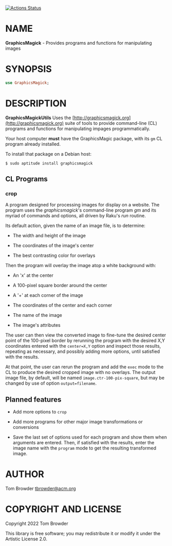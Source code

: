 [![Actions Status](https://github.com/tbrowder/GraphicsMagick/actions/workflows/test.yml/badge.svg)](https://github.com/tbrowder/GraphicsMagick/actions)

NAME
====

**GraphicsMagick** - Provides programs and functions for manipulating images

SYNOPSIS
========

```raku
use GraphicsMagick;
```

DESCRIPTION
===========

**GraphicsMagickUtils** Uses the [http://graphicsmagick.org](http://graphicsmagick.org) suite of tools to provide command-line (CL) programs and functions for manipulating impages programmatically.

Your host computer **must** have the GraphicsMagic package, with its `gm` CL program already installed.

To install that package on a Debian host:

    $ sudo aptitude install graphicsmagick

CL Programs
-----------

### **crop**

A program designed for processing images for display on a website. The program uses the *graphicsmagick*'s command-line program *gm* and its myriad of commands and options, all driven by Raku's *run* routine.

Its default action, given the name of an image file, is to determine:

  * The width and height of the image

  * The coordinates of the image's center

  * The best contrasting color for overlays

Then the program will overlay the image atop a white background with:

  * An 'x' at the center

  * A 100-pixel square border around the center

  * A '+' at each corner of the image

  * The coordinates of the center and each corner

  * The name of the image

  * The image's attributes 

The user can then view the converted image to fine-tune the desired center point of the 100-pixel border by rerunning the program with the desired X,Y coordinates entered with the `center=X,Y` option and inspect those results, repeating as necessary, and possibly adding more options, until satisfied with the results.

At that point, the user can rerun the program and add the `exec` mode to the CL to produce the desired cropped image with no overlays. The output image file, by default, will be named `image.ctr-100-pix-square`, but may be changed by use of option `output=filename`.

Planned features
----------------

  * Add more options to `crop`

  * Add more programs for other major image transformations or conversions

  * Save the last set of options used for each program and show them when arguments are entered. Then, if satisfied with the results, enter the image name with the `program` mode to get the resulting transformed image.

AUTHOR
======

Tom Browder <tbrowder@acm.org>

COPYRIGHT AND LICENSE
=====================

Copyright 2022 Tom Browder

This library is free software; you may redistribute it or modify it under the Artistic License 2.0.

